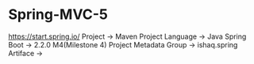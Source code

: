 # Spring-MVC-5

https://start.spring.io/
Project		-> Maven Project
Language 	-> Java
Spring Boot -> 2.2.0 M4(Milestone 4)
Project Metadata
Group		-> ishaq.spring
Artiface		->